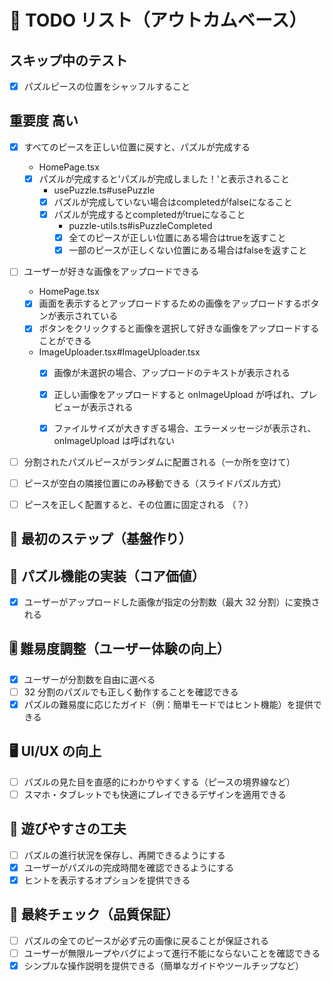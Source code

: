 # 🎯 TODO リスト（アウトカムベース）

## スキップ中のテスト

- [x] パズルピースの位置をシャッフルすること

## 重要度 高い

- [x] すべてのピースを正しい位置に戻すと、パズルが完成する
  - HomePage.tsx
  - [x] パズルが完成すると'パズルが完成しました！'と表示されること
    - usePuzzle.ts#usePuzzle
    - [x] パズルが完成していない場合はcompletedがfalseになること
    - [x] パズルが完成するとcompletedがtrueになること
      - puzzle-utils.ts#isPuzzleCompleted
      - [x] 全てのピースが正しい位置にある場合はtrueを返すこと
      - [x] 一部のピースが正しくない位置にある場合はfalseを返すこと
- [ ] ユーザーが好きな画像をアップロードできる
  - HomePage.tsx
  - [x] 画面を表示するとアップロードするための画像をアップロードするボタンが表示されている
  - [x] ボタンをクリックすると画像を選択して好きな画像をアップロードすることができる
  - ImageUploader.tsx#ImageUploader.tsx
    - [x] 画像が未選択の場合、アップロードのテキストが表示される
    - [x] 正しい画像をアップロードすると onImageUpload が呼ばれ、プレビューが表示される
    - [x] ファイルサイズが大きすぎる場合、エラーメッセージが表示され、onImageUpload は呼ばれない



- [ ] 分割されたパズルピースがランダムに配置される（一か所を空けて）  
- [ ] ピースが空白の隣接位置にのみ移動できる（スライドパズル方式）  
- [ ] ピースを正しく配置すると、その位置に固定される （？）




## 🏁 最初のステップ（基盤作り）



## 🧩 パズル機能の実装（コア価値）

- [x] ユーザーがアップロードした画像が指定の分割数（最大 32 分割）に変換される  

## 🎚 難易度調整（ユーザー体験の向上）

- [x] ユーザーが分割数を自由に選べる  
- [ ] 32 分割のパズルでも正しく動作することを確認できる  
- [x] パズルの難易度に応じたガイド（例：簡単モードではヒント機能）を提供できる  

## 🖥️ UI/UX の向上


- [ ] パズルの見た目を直感的にわかりやすくする（ピースの境界線など）  
- [ ] スマホ・タブレットでも快適にプレイできるデザインを適用できる  

## 🔄 遊びやすさの工夫

- [ ] パズルの進行状況を保存し、再開できるようにする  
- [x] ユーザーがパズルの完成時間を確認できるようにする  
- [x] ヒントを表示するオプションを提供できる  

## 🎯 最終チェック（品質保証）

- [ ] パズルの全てのピースが必ず元の画像に戻ることが保証される  
- [ ] ユーザーが無限ループやバグによって進行不能にならないことを確認できる  
- [x] シンプルな操作説明を提供できる（簡単なガイドやツールチップなど）
